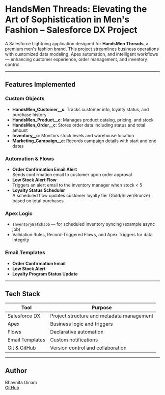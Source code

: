 # HandsMen Threads: Elevating the Art of Sophistication in Men's Fashion – Salesforce DX Project

A Salesforce Lightning application designed for **HandsMen Threads**, a premium men's fashion brand. This project streamlines business operations with customized data modeling, Apex automation, and intelligent workflows — enhancing customer experience, order management, and inventory control.

---

## Features Implemented

### Custom Objects
- **HandsMen_Customer__c**: Tracks customer info, loyalty status, and purchase history
- **HandsMen_Product__c**: Manages product catalog, pricing, and stock
- **HandsMen_Order__c**: Stores order data including status and total amount
- **Inventory__c**: Monitors stock levels and warehouse location
- **Marketing_Campaign__c**: Records campaign details with start and end dates

### Automation & Flows
- **Order Confirmation Email Alert**  
  Sends confirmation email to customer upon order approval
- **Low Stock Alert Flow**  
  Triggers an alert email to the inventory manager when stock < 5
- **Loyalty Status Scheduler**  
  A scheduled flow updates customer loyalty tier (Gold/Silver/Bronze) based on total purchases

### Apex Logic
- `InventoryBatchJob` — for scheduled inventory syncing (example async job)
- Validation Rules, Record-Triggered Flows, and Apex Triggers for data integrity

### Email Templates
- **Order Confirmation Email**
- **Low Stock Alert**
- **Loyalty Program Status Update**

---

## Tech Stack

| Tool            | Purpose                                |
|-----------------|----------------------------------------|
| Salesforce DX   | Project structure and metadata management |
| Apex            | Business logic and triggers            |
| Flows           | Declarative automation                 |
| Email Templates | Custom notifications                   |
| Git & GitHub    | Version control and collaboration      |

---

## Author

Bhavnita Oinam  
[GitHub](https://github.com/bhavnitaoinam)
